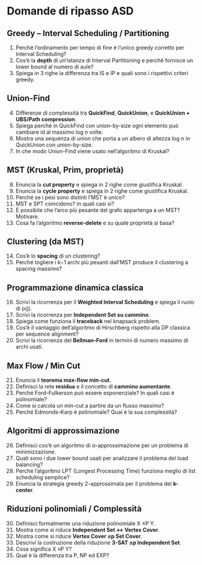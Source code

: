 # Domande di ripasso ASD

## Greedy – Interval Scheduling / Partitioning
1. Perché l’ordinamento per tempo di fine è l’unico greedy corretto per Interval Scheduling?
2. Cos’è la **depth** di un’istanza di Interval Partitioning e perché fornisce un lower bound al numero di aule?
3. Spiega in 3 righe la differenza tra IS e IP e quali sono i rispettivi criteri greedy.

## Union-Find
4. Differenze di complessità tra **QuickFind**, **QuickUnion**, e **QuickUnion + UBS/Path compression**.
5. Spiega perché in QuickFind con union-by-size ogni elemento può cambiare id al massimo log n volte.
6. Mostra una sequenza di union che porta a un albero di altezza log n in QuickUnion con union-by-size.
7. In che modo Union-Find viene usato nell’algoritmo di Kruskal?

## MST (Kruskal, Prim, proprietà)
8. Enuncia la **cut property** e spiega in 2 righe come giustifica Kruskal.
9. Enuncia la **cycle property** e spiega in 2 righe come giustifica Kruskal.
10. Perché se i pesi sono distinti l’MST è unico?
11. MST e SPT coincidono? In quali casi sì?
12. È possibile che l’arco più pesante del grafo appartenga a un MST? Motivare.
13. Cosa fa l’algoritmo **reverse-delete** e su quale proprietà si basa?

## Clustering (da MST)
14. Cos’è lo **spacing** di un clustering?
15. Perché togliere i k−1 archi più pesanti dall’MST produce il clustering a spacing massimo?

## Programmazione dinamica classica
16. Scrivi la ricorrenza per il **Weighted Interval Scheduling** e spiega il ruolo di p(j).
17. Scrivi la ricorrenza per **Independent Set su cammino**.
18. Spiega come funziona il **traceback** nel knapsack problem.
19. Cos’è il vantaggio dell’algoritmo di Hirschberg rispetto alla DP classica per sequence alignment?
20. Scrivi la ricorrenza del **Bellman–Ford** in termini di numero massimo di archi usati.

## Max Flow / Min Cut
21. Enuncia il **teorema max-flow min-cut**.
22. Definisci la rete **residua** e il concetto di **cammino aumentante**.
23. Perché Ford–Fulkerson può essere esponenziale? In quali casi è polinomiale?
24. Come si calcola un min-cut a partire da un flusso massimo?
25. Perché Edmonds–Karp è polinomiale? Qual è la sua complessità?

## Algoritmi di approssimazione
26. Definisci cos’è un algoritmo di α-approssimazione per un problema di minimizzazione.
27. Quali sono i due lower bound usati per analizzare il problema del load balancing?
28. Perché l’algoritmo LPT (Longest Processing Time) funziona meglio di list scheduling semplice?
29. Enuncia la strategia greedy 2-approssimata per il problema del **k-center**.

## Riduzioni polinomiali / Complessità
30. Definisci formalmente una riduzione polinomiale X ≤P Y.
31. Mostra come si riduce **Independent Set ↔ Vertex Cover**.
32. Mostra come si riduce **Vertex Cover ≤p Set Cover**.
33. Descrivi la costruzione della riduzione **3-SAT ≤p Independent Set**.
34. Cosa significa X ≡P Y?
35. Qual è la differenza tra P, NP ed EXP?
